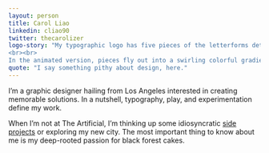 ```yaml
---
layout: person
title: Carol Liao
linkedin: cliao90
twitter: thecarolizer
logo-story: "My typographic logo has five pieces of the letterforms detached. The subtraction is reflective of my love for minimalistic design and demonstrates how the subtractive process can create dynamic and whimsical solutions without being ostentatious.
<br><br>
In the animated version, pieces fly out into a swirling colorful gradient."
quote: "I say something pithy about design, here."
---
```


I’m a graphic designer hailing from Los Angeles interested in creating memorable solutions. In a nutshell, typography, play, and experimentation define my work. 

When I’m not at The Artificial, I’m thinking up some idiosyncratic [side projects](http://www.carolliao.com) or exploring my new city. The most important thing to know about me is my deep-rooted passion for black forest cakes.